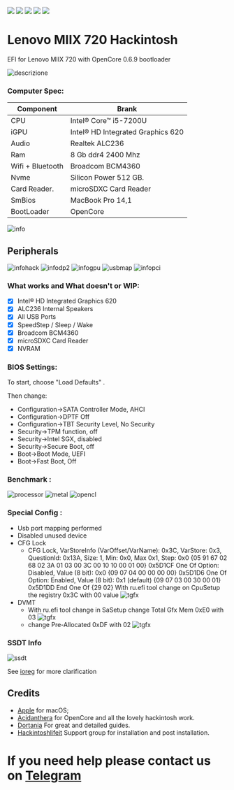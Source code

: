 [![](https://img.shields.io/badge/Gitter%20HL%20Community-Chat-informational?style=flat&logo=gitter&logoColor=white&color=ed1965)](https://gitter.im/Hackintosh-Life-IT/community)
[![](https://img.shields.io/badge/EFI-Release-informational?style=flat&logo=apple&logoColor=white&color=9debeb)](https://github.com/mbarbierato/Intel-NUC8i3BEH/releases)
[![](https://img.shields.io/badge/Telegram-HackintoshLifeIT-informational?style=flat&logo=telegram&logoColor=white&color=5fb659)](https://t.me/HackintoshLife_it)
[![](https://img.shields.io/badge/Facebook-HackintoshLifeIT-informational?style=flat&logo=facebook&logoColor=white&color=3a4dc9)](https://www.facebook.com/hackintoshlife/)
[![](https://img.shields.io/badge/Instagram-HackintoshLifeIT-informational?style=flat&logo=instagram&logoColor=white&color=8a178a)](https://www.instagram.com/hackintoshlife.it_official/)

# Lenovo MIIX 720 Hackintosh

EFI for Lenovo MIIX 720 with OpenCore 0.6.9 bootloader

![descrizione](./Screenshot/pc.jpeg)

### Computer Spec:

| Component        | Brank                                  |
| ---------------- | ---------------------------------------|
| CPU              | Intel® Core™ i5-7200U                  |
| iGPU             | Intel® HD Integrated Graphics 620      |
| Audio            | Realtek ALC236                         |
| Ram              | 8 Gb ddr4 2400 Mhz                     |
| Wifi + Bluetooth | Broadcom BCM4360                       |
| Nvme             | Silicon Power 512 GB.                  |
| Card Reader.     | microSDXC Card Reader                  |
| SmBios           | MacBook Pro 14,1                       |
| BootLoader       | OpenCore                               |

![info](./Screenshot/info.png)

## Peripherals

![infohack](./Screenshot/hackintooldevice.png)
![infodp2](./Screenshot/DpciScreen2.png)
![infogpu](./Screenshot/hackintooligpu.png)
![usbmap](./Screenshot/mapusb.png)
![infopci](./Screenshot/PCISEZ.png)

### What works and What doesn't or WIP:

- [x] Intel® HD Integrated Graphics 620
- [x] ALC236 Internal Speakers
- [x] All USB Ports 
- [x] SpeedStep / Sleep / Wake
- [x] Broadcom BCM4360
- [x] microSDXC Card Reader
- [x] NVRAM

### BIOS Settings:
To start, choose "Load Defaults" .

Then change:
- Configuration->SATA Controller Mode, AHCI
- Configuration->DPTF Off
- Configuration->TBT Security Level, No Security
- Security->TPM function, off
- Security->Intel SGX, disabled
- Security->Secure Boot, off
- Boot->Boot Mode, UEFI
- Boot->Fast Boot, Off

### Benchmark :
![processor](./Screenshot/processor.png)
![metal](./Screenshot/metal.png)
![opencl](./Screenshot/opencl.png)


### Special Config :

- Usb port mapping performed
- Disabled unused device
- CFG Lock 
	- CFG Lock, VarStoreInfo (VarOffset/VarName): 0x3C, VarStore: 0x3, QuestionId: 0x13A, Size: 1, Min: 0x0, Max 0x1, Step: 0x0 {05 91 67 02 68 02 3A 01 03 00 3C 00 10 10 00 01 00}
0x5D1CF       One Of Option: Disabled, Value (8 bit): 0x0 {09 07 04 00 00 00 00}
0x5D1D6       One Of Option: Enabled, Value (8 bit): 0x1 (default) {09 07 03 00 30 00 01}
0x5D1DD     End One Of {29 02} 
With ru.efi tool change on CpuSetup the registry 0x3C with 00 value
![tgfx](./Screenshot/20150101014133.bmp)
- DVMT
	- With ru.efi tool change in SaSetup  change Total Gfx Mem 0xE0 with 03 
![tgfx](./Screenshot/20150101014057.bmp)
	- change Pre-Allocated 0xDF with 02 
![tgfx](./Screenshot/20150101014103.bmp)

### SSDT Info
![ssdt](./Screenshot/ssdtscreen.png)

See [ioreg](./log.ioreg) for more clarification

## Credits

- [Apple](https://apple.com) for macOS;
- [Acidanthera](https://github.com/acidanthera) for OpenCore and all the lovely hackintosh work.
- [Dortania](https://github.com/dortania) For great and detailed guides.
- [Hackintoshlifeit](https://github.com/Hackintoshlifeit) Support group for installation and post installation.

# If you need help please contact us on [Telegram](https://t.me/HackintoshLife_it) 